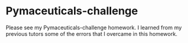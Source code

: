 # Pymaceuticals-challenge

Please see my Pymaceuticals-challenge homework. I learned from my previous tutors some of the errors that I overcame in this homework. 
